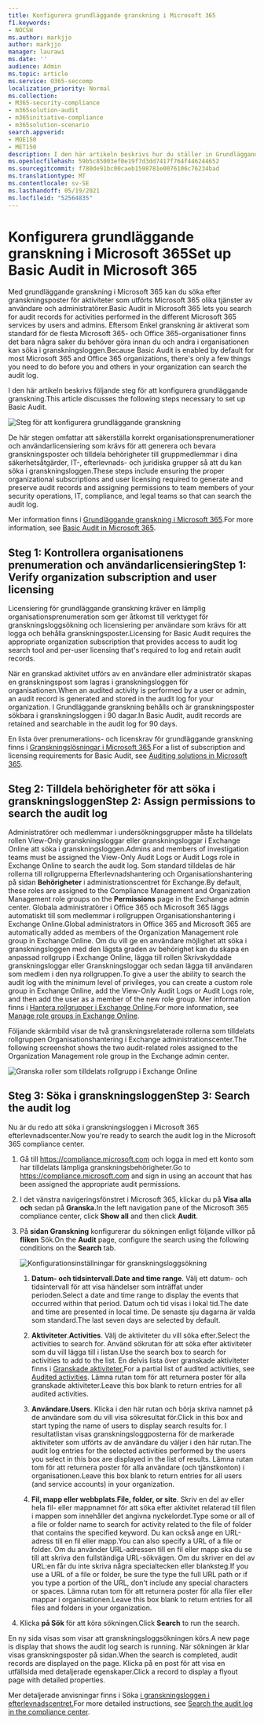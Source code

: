 ```yaml
---
title: Konfigurera grundläggande granskning i Microsoft 365
f1.keywords:
- NOCSH
ms.author: markjjo
author: markjjo
manager: laurawi
ms.date: ''
audience: Admin
ms.topic: article
ms.service: O365-seccomp
localization_priority: Normal
ms.collection:
- M365-security-compliance
- m365solution-audit
- m365initiative-compliance
- m365solution-scenario
search.appverid:
- MOE150
- MET150
description: I den här artikeln beskrivs hur du ställer in Grundläggande granskning så att du kan börja söka efter granskningsaktiviteter som utförs av användare och administratörer i organisationen.
ms.openlocfilehash: 59b5c85003ef0e19f7d3dd7417f764f446244652
ms.sourcegitcommit: f780de91bc00caeb1598781e0076106c76234bad
ms.translationtype: MT
ms.contentlocale: sv-SE
ms.lasthandoff: 05/19/2021
ms.locfileid: "52564835"
---
```

# <a name="set-up-basic-audit-in-microsoft-365"></a><span data-ttu-id="60281-103">Konfigurera grundläggande granskning i Microsoft 365</span><span class="sxs-lookup"><span data-stu-id="60281-103">Set up Basic Audit in Microsoft 365</span></span>

<span data-ttu-id="60281-104">Med grundläggande granskning i Microsoft 365 kan du söka efter granskningsposter för aktiviteter som utförts Microsoft 365 olika tjänster av användare och administratörer.</span><span class="sxs-lookup"><span data-stu-id="60281-104">Basic Audit in Microsoft 365 lets you search for audit records for activities performed in the different Microsoft 365 services by users and admins.</span></span> <span data-ttu-id="60281-105">Eftersom Enkel granskning är aktiverat som standard för de flesta Microsoft 365- och Office 365-organisationer finns det bara några saker du behöver göra innan du och andra i organisationen kan söka i granskningsloggen.</span><span class="sxs-lookup"><span data-stu-id="60281-105">Because Basic Audit is enabled by default for most Microsoft 365 and Office 365 organizations, there's only a few things you need to do before you and others in your organization can search the audit log.</span></span>

<span data-ttu-id="60281-106">I den här artikeln beskrivs följande steg för att konfigurera grundläggande granskning.</span><span class="sxs-lookup"><span data-stu-id="60281-106">This article discusses the following steps necessary to set up Basic Audit.</span></span>

![Steg för att konfigurera grundläggande granskning](../media/BasicAuditingWorkflow.png)

<span data-ttu-id="60281-108">De här stegen omfattar att säkerställa korrekt organisationsprenumerationer och användarlicensiering som krävs för att generera och bevara granskningsposter och tilldela behörigheter till gruppmedlemmar i dina säkerhetsåtgärder, IT-, efterlevnads- och juridiska grupper så att du kan söka i granskningsloggen.</span><span class="sxs-lookup"><span data-stu-id="60281-108">These steps include ensuring the proper organizational subscriptions and user licensing required to generate and preserve audit records and assigning permissions to team members of your security operations, IT, compliance, and legal teams so that can search the audit log.</span></span>

<span data-ttu-id="60281-109">Mer information finns i [Grundläggande granskning i Microsoft 365](auditing-solutions-overview.md#basic-audit).</span><span class="sxs-lookup"><span data-stu-id="60281-109">For more information, see [Basic Audit in Microsoft 365](auditing-solutions-overview.md#basic-audit).</span></span>

## <a name="step-1-verify-organization-subscription-and-user-licensing"></a><span data-ttu-id="60281-110">Steg 1: Kontrollera organisationens prenumeration och användarlicensiering</span><span class="sxs-lookup"><span data-stu-id="60281-110">Step 1: Verify organization subscription and user licensing</span></span>

<span data-ttu-id="60281-111">Licensiering för grundläggande granskning kräver en lämplig organisationsprenumeration som ger åtkomst till verktyget för granskningsloggsökning och licensiering per användare som krävs för att logga och behålla granskningsposter.</span><span class="sxs-lookup"><span data-stu-id="60281-111">Licensing for Basic Audit requires the appropriate organization subscription that provides access to audit log search tool and per-user licensing that's required to log and retain audit records.</span></span>

<span data-ttu-id="60281-112">När en granskad aktivitet utförs av en användare eller administratör skapas en granskningspost som lagras i granskningsloggen för organisationen.</span><span class="sxs-lookup"><span data-stu-id="60281-112">When an audited activity is performed by a user or admin, an audit record is generated and stored in the audit log for your organization.</span></span> <span data-ttu-id="60281-113">I Grundläggande granskning behålls och är granskningsposter sökbara i granskningsloggen i 90 dagar.</span><span class="sxs-lookup"><span data-stu-id="60281-113">In Basic Audit, audit records are retained and searchable in the audit log for 90 days.</span></span>

<span data-ttu-id="60281-114">En lista över prenumerations- och licenskrav för grundläggande granskning finns i [Granskningslösningar i Microsoft 365](auditing-solutions-overview.md#licensing-requirements).</span><span class="sxs-lookup"><span data-stu-id="60281-114">For a list of subscription and licensing requirements for Basic Audit, see [Auditing solutions in Microsoft 365](auditing-solutions-overview.md#licensing-requirements).</span></span>

## <a name="step-2-assign-permissions-to-search-the-audit-log"></a><span data-ttu-id="60281-115">Steg 2: Tilldela behörigheter för att söka i granskningsloggen</span><span class="sxs-lookup"><span data-stu-id="60281-115">Step 2: Assign permissions to search the audit log</span></span>

<span data-ttu-id="60281-116">Administratörer och medlemmar i undersökningsgrupper måste ha tilldelats rollen View-Only granskningsloggar eller granskningsloggar i Exchange Online att söka i granskningsloggen.</span><span class="sxs-lookup"><span data-stu-id="60281-116">Admins and members of investigation teams must be assigned the View-Only Audit Logs or Audit Logs role in Exchange Online to search the audit log.</span></span> <span data-ttu-id="60281-117">Som standard tilldelas de här rollerna till rollgrupperna Efterlevnadshantering och Organisationshantering på sidan **Behörigheter** i administrationscentret för Exchange.</span><span class="sxs-lookup"><span data-stu-id="60281-117">By default, these roles are assigned to the Compliance Management and Organization Management role groups on the **Permissions** page in the Exchange admin center.</span></span> <span data-ttu-id="60281-118">Globala administratörer i Office 365 och Microsoft 365 läggs automatiskt till som medlemmar i rollgruppen Organisationshantering i Exchange Online.</span><span class="sxs-lookup"><span data-stu-id="60281-118">Global administrators in Office 365 and Microsoft 365 are automatically added as members of the Organization Management role group in Exchange Online.</span></span> <span data-ttu-id="60281-119">Om du vill ge en användare möjlighet att söka i granskningsloggen med den lägsta graden av behörighet kan du skapa en anpassad rollgrupp i Exchange Online, lägga till rollen Skrivskyddade granskningsloggar eller Granskningsloggar och sedan lägga till användaren som medlem i den nya rollgruppen.</span><span class="sxs-lookup"><span data-stu-id="60281-119">To give a user the ability to search the audit log with the minimum level of privileges, you can create a custom role group in Exchange Online, add the View-Only Audit Logs or Audit Logs role, and then add the user as a member of the new role group.</span></span> <span data-ttu-id="60281-120">Mer information finns i [Hantera rollgrupper i Exchange Online](/Exchange/permissions-exo/role-groups).</span><span class="sxs-lookup"><span data-stu-id="60281-120">For more information, see [Manage role groups in Exchange Online](/Exchange/permissions-exo/role-groups).</span></span>

<span data-ttu-id="60281-121">Följande skärmbild visar de två granskningsrelaterade rollerna som tilldelats rollgruppen Organisationshantering i Exchange administrationscenter.</span><span class="sxs-lookup"><span data-stu-id="60281-121">The following screenshot shows the two audit-related roles assigned to the Organization Management role group in the Exchange admin center.</span></span>

![Granska roller som tilldelats rollgrupp i Exchange Online](../media/EACAuditRoles.png)

## <a name="step-3-search-the-audit-log"></a><span data-ttu-id="60281-123">Steg 3: Söka i granskningsloggen</span><span class="sxs-lookup"><span data-stu-id="60281-123">Step 3: Search the audit log</span></span>

<span data-ttu-id="60281-124">Nu är du redo att söka i granskningsloggen i Microsoft 365 efterlevnadscenter.</span><span class="sxs-lookup"><span data-stu-id="60281-124">Now you're ready to search the audit log in the Microsoft 365 compliance center.</span></span>

1. <span data-ttu-id="60281-125">Gå till <https://compliance.microsoft.com> och logga in med ett konto som har tilldelats lämpliga granskningsbehörigheter.</span><span class="sxs-lookup"><span data-stu-id="60281-125">Go to <https://compliance.microsoft.com> and sign in using an account that has been assigned the appropriate audit permissions.</span></span>

2. <span data-ttu-id="60281-126">I det vänstra navigeringsfönstret i Microsoft 365, klickar du på **Visa alla och** sedan på **Granska.**</span><span class="sxs-lookup"><span data-stu-id="60281-126">In the left navigation pane of the Microsoft 365 compliance center, click **Show all** and then click **Audit**.</span></span>

3. <span data-ttu-id="60281-127">På **sidan Granskning** konfigurerar du sökningen enligt följande villkor på **fliken** Sök.</span><span class="sxs-lookup"><span data-stu-id="60281-127">On the **Audit** page, configure the search using the following conditions on the **Search** tab.</span></span> 

   ![Konfigurationsinställningar för granskningsloggsökning](../media/AuditLogSearchToolMCCCallouts.png)

   1. <span data-ttu-id="60281-129">**Datum- och tidsintervall**.</span><span class="sxs-lookup"><span data-stu-id="60281-129">**Date and time range**.</span></span> <span data-ttu-id="60281-130">Välj ett datum- och tidsintervall för att visa händelser som inträffat under perioden.</span><span class="sxs-lookup"><span data-stu-id="60281-130">Select a date and time range to display the events that occurred within that period.</span></span> <span data-ttu-id="60281-131">Datum och tid visas i lokal tid.</span><span class="sxs-lookup"><span data-stu-id="60281-131">The date and time are presented in local time.</span></span> <span data-ttu-id="60281-132">De senaste sju dagarna är valda som standard.</span><span class="sxs-lookup"><span data-stu-id="60281-132">The last seven days are selected by default.</span></span>
  
   2. <span data-ttu-id="60281-133">**Aktiviteter**.</span><span class="sxs-lookup"><span data-stu-id="60281-133">**Activities**.</span></span> <span data-ttu-id="60281-134">Välj de aktiviteter du vill söka efter.</span><span class="sxs-lookup"><span data-stu-id="60281-134">Select the activities to search for.</span></span> <span data-ttu-id="60281-135">Använd sökrutan för att söka efter aktiviteter som du vill lägga till i listan.</span><span class="sxs-lookup"><span data-stu-id="60281-135">Use the search box to search for activities to add to the list.</span></span> <span data-ttu-id="60281-136">En delvis lista över granskade aktiviteter finns i [Granskade aktiviteter.](search-the-audit-log-in-security-and-compliance.md#audited-activities)</span><span class="sxs-lookup"><span data-stu-id="60281-136">For a partial list of audited activities, see [Audited activities](search-the-audit-log-in-security-and-compliance.md#audited-activities).</span></span> <span data-ttu-id="60281-137">Lämna rutan tom för att returnera poster för alla granskade aktiviteter.</span><span class="sxs-lookup"><span data-stu-id="60281-137">Leave this box blank to return entries for all audited activities.</span></span>
  
   3. <span data-ttu-id="60281-138">**Användare.**</span><span class="sxs-lookup"><span data-stu-id="60281-138">**Users**.</span></span>  <span data-ttu-id="60281-139">Klicka i den här rutan och börja skriva namnet på de användare som du vill visa sökresultat för.</span><span class="sxs-lookup"><span data-stu-id="60281-139">Click in this box and start typing the name of users to display search results for.</span></span> <span data-ttu-id="60281-140">I resultatlistan visas granskningsloggposterna för de markerade aktiviteter som utförts av de användare du väljer i den här rutan.</span><span class="sxs-lookup"><span data-stu-id="60281-140">The audit log entries for the selected activities performed by the users you select in this box are displayed in the list of results.</span></span> <span data-ttu-id="60281-141">Lämna rutan tom för att returnera poster för alla användare (och tjänstkonton) i organisationen.</span><span class="sxs-lookup"><span data-stu-id="60281-141">Leave this box blank to return entries for all users (and service accounts) in your organization.</span></span>
  
   4. <span data-ttu-id="60281-142">**Fil, mapp eller webbplats**.</span><span class="sxs-lookup"><span data-stu-id="60281-142">**File, folder, or site**.</span></span> <span data-ttu-id="60281-143">Skriv en del av eller hela fil- eller mappnamnet för att söka efter aktivitet relaterad till filen i mappen som innehåller det angivna nyckelordet.</span><span class="sxs-lookup"><span data-stu-id="60281-143">Type some or all of a file or folder name to search for activity related to the file of folder that contains the specified keyword.</span></span> <span data-ttu-id="60281-144">Du kan också ange en URL-adress till en fil eller mapp.</span><span class="sxs-lookup"><span data-stu-id="60281-144">You can also specify a URL of a file or folder.</span></span> <span data-ttu-id="60281-145">Om du använder URL-adressen till en fil eller mapp ska du se till att skriva den fullständiga URL-sökvägen. Om du skriver en del av URL:en får du inte skriva några specialtecken eller blanksteg.</span><span class="sxs-lookup"><span data-stu-id="60281-145">If you use a URL of a file or folder, be sure the type the full URL path or if you type a portion of the URL, don't include any special characters or spaces.</span></span> <span data-ttu-id="60281-146">Lämna rutan tom för att returnera poster för alla filer eller mappar i organisationen.</span><span class="sxs-lookup"><span data-stu-id="60281-146">Leave this box blank to return entries for all files and folders in your organization.</span></span>

4. <span data-ttu-id="60281-147">Klicka **på Sök** för att köra sökningen.</span><span class="sxs-lookup"><span data-stu-id="60281-147">Click **Search** to run the search.</span></span>

<span data-ttu-id="60281-148">En ny sida visas som visar att granskningsloggsökningen körs.</span><span class="sxs-lookup"><span data-stu-id="60281-148">A new page is display that shows the audit log search is running.</span></span> <span data-ttu-id="60281-149">När sökningen är klar visas granskningsposter på sidan.</span><span class="sxs-lookup"><span data-stu-id="60281-149">When the search is completed, audit records are displayed on the page.</span></span> <span data-ttu-id="60281-150">Klicka på en post för att visa en utfällsida med detaljerade egenskaper.</span><span class="sxs-lookup"><span data-stu-id="60281-150">Click a record to display a flyout page with detailed properties.</span></span>

<span data-ttu-id="60281-151">Mer detaljerade anvisningar finns i Söka [i granskningsloggen i efterlevnadscentret.](search-the-audit-log-in-security-and-compliance.md)</span><span class="sxs-lookup"><span data-stu-id="60281-151">For more detailed instructions, see [Search the audit log in the compliance center](search-the-audit-log-in-security-and-compliance.md).</span></span>
